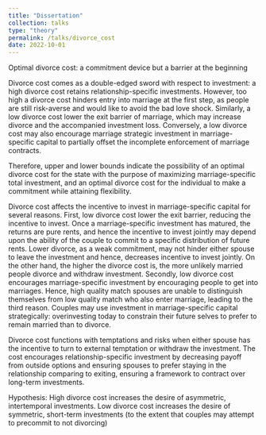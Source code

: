 ```yaml
---
title: "Dissertation"
collection: talks
type: "theory"
permalink: /talks/divorce_cost
date: 2022-10-01
---
```


Optimal divorce cost: a commitment device but a barrier at the beginning



Divorce cost comes as a double-edged sword with respect to investment: a high divorce cost retains relationship-specific investments. However, too high a divorce cost hinders entry into marriage at the first step, as people are still risk-averse and would like to avoid the bad love shock. Similarly, a low divorce cost lower the exit barrier of marriage, which may increase divorce and the accompanied investment loss. Conversely, a low divorce cost may also encourage marriage strategic investment in marriage-specific capital to partially offset the incomplete enforcement of marriage contracts.

Therefore, upper and lower bounds indicate the possibility of an optimal divorce cost for the state with the purpose of maximizing marriage-specific total investment, and an optimal divorce cost for the individual to make a commitment while attaining flexibility.

Divorce cost affects the incentive to invest in marriage-specific capital for several reasons. First, low divorce cost lower the exit barrier, reducing the incentive to invest. Once a marriage-specific investment has matured, the returns are pure rents, and hence the incentive to invest jointly may depend upon the ability of the couple to commit to a specific distribution of future rents. Lower divorce, as a weak commitment, may not hinder either spouse to leave the investment and hence, decreases incentive to invest jointly. On the other hand, the higher the divorce cost is, the more unlikely married people divorce and withdraw investment. Secondly, low divorce cost encourages marriage-specific investment by encouraging people to get into marriages. Hence, high quality match spouses are unable to distinguish themselves from low quality match who also enter marriage, leading to the third reason. Couples may use investment in marriage-specific capital strategically: overinvesting today to constrain their future selves to prefer to remain married than to divorce.

Divorce cost functions with temptations and risks when either spouse has the incentive to turn to external temptation or withdraw the investment. The cost encourages relationship-specific investment by decreasing payoff from outside options and ensuring spouses to prefer staying in the relationship comparing to exiting, ensuring a framework to contract over long-term investments.

Hypothesis: High divorce cost increases the desire of asymmetric, intertemporal investments. Low divorce cost increases the desire of symmetric, short-term investments (to the extent that couples may attempt to precommit to not divorcing)

